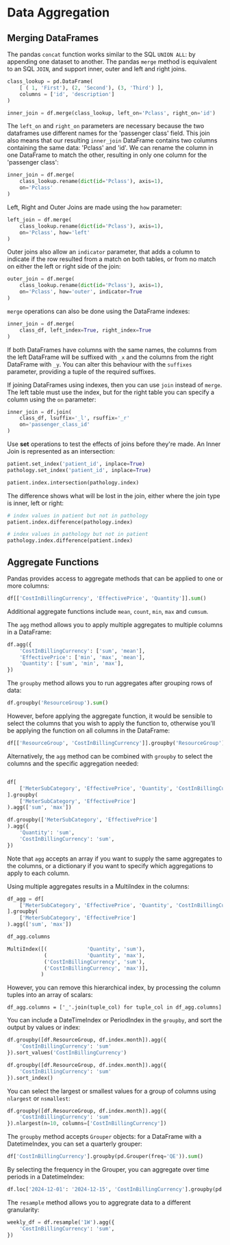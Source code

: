 # Data Aggregation

## Merging DataFrames

The pandas `concat` function works similar to the SQL `UNION ALL`: 
by appending one dataset to another. The pandas `merge` method
is equivalent to an SQL `JOIN`, and support inner, outer and left 
and right joins.

```python
class_lookup = pd.DataFrame(
    [ ( 1, 'First'), (2, 'Second'), (3, 'Third') ],
    columns = ['id', 'description']
)

inner_join = df.merge(class_lookup, left_on='Pclass', right_on='id')
```

The `left_on` and `right_on` parameters are necessary because the two
dataframes use different names for the 'passenger class' field. This 
join also means that our resulting `inner_join` DataFrame contains two 
columns containing the same data: 'Pclass' and 'id'. We can rename the 
column in one DataFrame to match the other, resulting in only one 
column for the 'passenger class': 

```python
inner_join = df.merge(
    class_lookup.rename(dict(id='Pclass'), axis=1),
    on='Pclass'
)
```

Left, Right and Outer Joins are made using the `how` parameter: 


```python
left_join = df.merge(
    class_lookup.rename(dict(id='Pclass'), axis=1),
    on='Pclass', how='left'
)
```

Outer joins also allow an `indicator` parameter, that adds a column
to indicate if the row resulted from a match on both tables, or from 
no match on either the left or right side of the join: 


```python
outer_join = df.merge(
    class_lookup.rename(dict(id='Pclass'), axis=1),
    on='Pclass', how='outer', indicator=True
)
```

`merge` operations can also be done using the DataFrame indexes: 

```python
inner_join = df.merge(
    class_df, left_index=True, right_index=True
)
```

If both DataFrames have columns with the same names, the columns
from the left DataFrame will be suffixed with `_x` and the 
columns from the right DataFrame with `_y`. You can alter this 
behaviour with the `suffixes` parameter, providing a tuple of 
the required suffixes. 

If joining DataFrames using indexes, then you can use `join` instead
of `merge`. The left table must use the index, but for the right table
you can specify a column using the `on` parameter: 

```python
inner_join = df.join(
    class_df, lsuffix='_l', rsuffix='_r'
    on='passenger_class_id'
)
```

Use **set** operations to test the effects of joins before they're made. 
An Inner Join is represented as an intersection: 

```python
patient.set_index('patient_id', inplace=True)
pathology.set_index('patient_id', inplace=True)

patient.index.intersection(pathology.index)
```

The difference shows what will be lost in the join, either where the join
type is inner, left or right: 

```python
# index values in patient but not in pathology
patient.index.difference(pathology.index)

# index values in pathology but not in patient
pathology.index.difference(patient.index)
```

## Aggregate Functions

Pandas provides access to aggregate methods that can be applied to one or more
columns:

```python
df[['CostInBillingCurrency', 'EffectivePrice', 'Quantity']].sum()
```

Additional aggregate functions include `mean`, `count`, `min`, `max` and `cumsum`. 

The `agg` method allows you to apply multiple aggregates to multiple 
columns in a DataFrame:

```python
df.agg({
    'CostInBillingCurrency': ['sum', 'mean'],
    'EffectivePrice': ['min', 'max', 'mean'],
    'Quantity': ['sum', 'min', 'max'],
})
```

The `groupby` method allows you to run aggregates after grouping
rows of data: 

```python
df.groupby('ResourceGroup').sum()
```

However, before applying the aggregate function, it would be sensible to 
select the columns that you wish to apply the function to, otherwise
you'll be applying the function on all columns in the DataFrame: 

```python
df[['ResourceGroup', 'CostInBillingCurrency']].groupby('ResourceGroup').sum()
```

Alternatively, the `agg` method can be combined with `groupby` to select the
columns and the specific aggregation needed: 

```python

df[
    ['MeterSubCategory', 'EffectivePrice', 'Quantity', 'CostInBillingCurrency']
].groupby(
    ['MeterSubCategory', 'EffectivePrice']
).agg(['sum', 'max'])

df.groupby(['MeterSubCategory', 'EffectivePrice']
).agg({
    'Quantity': 'sum',
    'CostInBillingCurrency': 'sum',
})
```

Note that `agg` accepts an array if you want to supply the same aggregates to the 
columns, or a dictionary if you want to specify which aggregations to apply to 
each column. 

Using multiple aggregates results in a MultiIndex in the columns: 

```python
df_agg = df[
    ['MeterSubCategory', 'EffectivePrice', 'Quantity', 'CostInBillingCurrency']
].groupby(
    ['MeterSubCategory', 'EffectivePrice']
).agg(['sum', 'max'])

df_agg.columns

MultiIndex([(             'Quantity', 'sum'),
            (             'Quantity', 'max'),
            ('CostInBillingCurrency', 'sum'),
            ('CostInBillingCurrency', 'max')],
           )
```

However, you can remove this hierarchical index, by processing the column tuples into
an array of scalars: 

```
df_agg.columns = ['_'.join(tuple_col) for tuple_col in df_agg.columns]
```

You can include a DateTimeIndex or PeriodIndex in the `groupby`, 
and sort the output by values or index: 

```python
df.groupby([df.ResourceGroup, df.index.month]).agg({
    'CostInBillingCurrency': 'sum'
}).sort_values('CostInBillingCurrency')

df.groupby([df.ResourceGroup, df.index.month]).agg({
    'CostInBillingCurrency': 'sum'
}).sort_index()

```

You can select the largest or smallest values for a group of columns using
`nlargest` or `nsmallest`: 

```python
df.groupby([df.ResourceGroup, df.index.month]).agg({
    'CostInBillingCurrency': 'sum'
}).nlargest(n=10, columns=['CostInBillingCurrency'])
```

The `groupby` method accepts `Grouper` objects: for a DataFrame with a DatetimeIndex, 
you can set a quarterly grouper: 

```python
df['CostInBillingCurrency'].groupby(pd.Grouper(freq='QE')).sum()
```

By selecting the frequency in the Grouper, you can aggregate over time
periods in a DatetimeIndex: 

```python
df.loc['2024-12-01': '2024-12-15', 'CostInBillingCurrency'].groupby(pd.Grouper(freq='D')).sum()
```

The `resample` method allows you to aggregrate data to a different granularity: 

```python
weekly_df = df.resample('1W').agg({
    'CostInBillingCurrency': 'sum',
})
```

